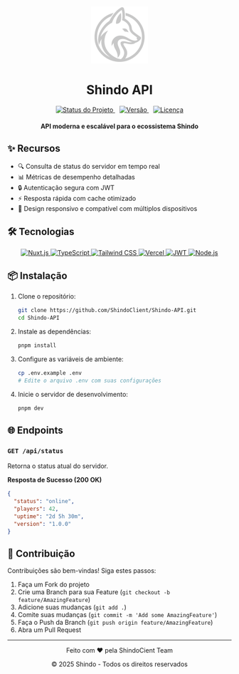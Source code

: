 

<div align="center">
  <img src="assets/logo.png" style="width: 128px; height: auto;" alt="Shindo Logo">

  # Shindo API
  <div align="center" style="margin: 15px 0">
    <a href="#status" style="margin: 0 5px">
      <img src="https://img.shields.io/badge/Status-Em%20Desenvolvimento-yellow?style=for-the-badge" alt="Status do Projeto">
    </a>
    <a href="#versão" style="margin: 0 5px">
      <img src="https://img.shields.io/badge/Version-1.0.0-007ACC?style=for-the-badge" alt="Versão">
    </a>
    <a href="#licença" style="margin: 0 5px">
      <img src="https://img.shields.io/badge/License-GPL3-38B2AC?style=for-the-badge" alt="Licença">
    </a>
  </div>
  <p align="center" style="margin-top: 20px">
    <strong>API moderna e escalável para o ecossistema Shindo</strong>
  </p>
</div>

## ✨ Recursos

- 🔍 Consulta de status do servidor em tempo real
- 📊 Métricas de desempenho detalhadas
- 🔒 Autenticação segura com JWT
- ⚡️ Resposta rápida com cache otimizado
- 📱 Design responsivo e compatível com múltiplos dispositivos

## 🛠️ Tecnologias

<div align="center">
    <a href="https://nuxt.com/">
      <img alt="Nuxt.js" src="https://img.shields.io/badge/Nuxt.js-00DC82?style=for-the-badge&logo=nuxt.js&logoColor=white">
    </a>
    <a href="https://www.typescriptlang.org/">
      <img alt="TypeScript" src="https://img.shields.io/badge/TypeScript-007ACC?style=for-the-badge&logo=typescript&logoColor=white">
    </a>
    <a href="https://tailwindcss.com/">
      <img alt="Tailwind CSS" src="https://img.shields.io/badge/Tailwind_CSS-38B2AC?style=for-the-badge&logo=tailwind-css&logoColor=white">
    </a>
    <a href="https://vercel.com/">
      <img alt="Vercel" src="https://img.shields.io/badge/Vercel-000000?style=for-the-badge&logo=vercel&logoColor=white">
    </a>
    <a href="https://jwt.io/">
      <img alt="JWT" src="https://img.shields.io/badge/JWT-000000?style=for-the-badge&logo=JSON%20web%20tokens&logoColor=white">
    </a>
    <a href="https://nodejs.org/">
      <img alt="Node.js" src="https://img.shields.io/badge/Node.js-43853D?style=for-the-badge&logo=node.js&logoColor=white">
    </a>
</div>

## 📦 Instalação

1. Clone o repositório:
   ```bash
   git clone https://github.com/ShindoClient/Shindo-API.git
   cd Shindo-API
   ```

2. Instale as dependências:
   ```bash
   pnpm install
   ```

3. Configure as variáveis de ambiente:
   ```bash
   cp .env.example .env
   # Edite o arquivo .env com suas configurações
   ```

4. Inicie o servidor de desenvolvimento:
   ```bash
   pnpm dev
   ```

## 🌐 Endpoints

### `GET /api/status`
Retorna o status atual do servidor.

**Resposta de Sucesso (200 OK)**
```json
{
  "status": "online",
  "players": 42,
  "uptime": "2d 5h 30m",
  "version": "1.0.0"
}
```

## 🤝 Contribuição

Contribuições são bem-vindas! Siga estes passos:

1. Faça um Fork do projeto
2. Crie uma Branch para sua Feature (`git checkout -b feature/AmazingFeature`)
3. Adicione suas mudanças (`git add .`)
4. Comite suas mudanças (`git commit -m 'Add some AmazingFeature'`)
5. Faça o Push da Branch (`git push origin feature/AmazingFeature`)
6. Abra um Pull Request


---

<div align="center">
  <p>Feito com ❤️ pela ShindoCient Team</p>
  <p>© 2025 Shindo - Todos os direitos reservados</p>
</div>
